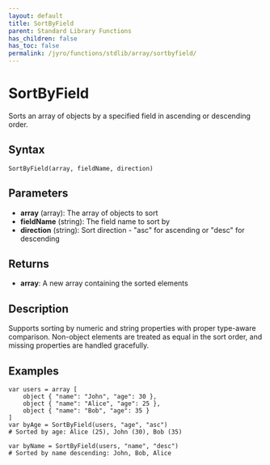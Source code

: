 ```yaml
---
layout: default
title: SortByField
parent: Standard Library Functions
has_children: false
has_toc: false
permalink: /jyro/functions/stdlib/array/sortbyfield/
---
```


# SortByField

Sorts an array of objects by a specified field in ascending or descending order.

## Syntax

```jyro
SortByField(array, fieldName, direction)
```

## Parameters

- **array** (array): The array of objects to sort
- **fieldName** (string): The field name to sort by
- **direction** (string): Sort direction - "asc" for ascending or "desc" for descending

## Returns

- **array**: A new array containing the sorted elements

## Description

Supports sorting by numeric and string properties with proper type-aware comparison. Non-object elements are treated as equal in the sort order, and missing properties are handled gracefully.

## Examples

```jyro
var users = array [
    object { "name": "John", "age": 30 },
    object { "name": "Alice", "age": 25 },
    object { "name": "Bob", "age": 35 }
]
var byAge = SortByField(users, "age", "asc")
# Sorted by age: Alice (25), John (30), Bob (35)
```

```jyro
var byName = SortByField(users, "name", "desc") 
# Sorted by name descending: John, Bob, Alice
```